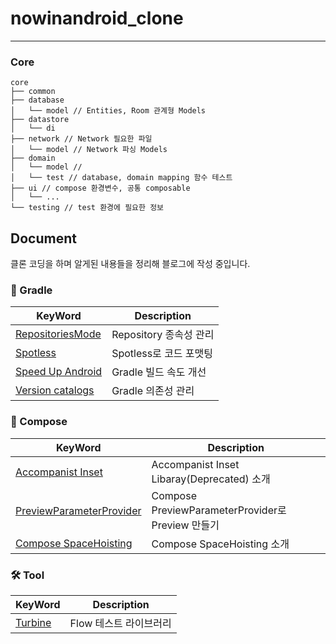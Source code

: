 # nowinandroid_clone

---

### Core
```
core
├── common
├── database
│   └── model // Entities, Room 관계형 Models
├── datastore
│   └── di
├── network // Network 필요한 파일
│   └── model // Network 파싱 Models
├── domain
│   └── model // 
│   └── test // database, domain mapping 함수 테스트
├── ui // compose 환경변수, 공통 composable
│   └── ...
└── testing // test 환경에 필요한 정보
```

## Document
클론 코딩을 하며 알게된 내용들을 정리해 블로그에 작성 중입니다.

### 🐘 Gradle
|KeyWord|Description|
|---|---|
|[RepositoriesMode](https://jaeryo2357.tistory.com/110)|Repository 종속성 관리|
|[Spotless](https://jaeryo2357.tistory.com/113)|Spotless로 코드 포맷팅|
|[Speed Up Android](https://jaeryo2357.tistory.com/116)|Gradle 빌드 속도 개선|
|[Version catalogs](https://jaeryo2357.tistory.com/128)|Gradle 의존성 관리|


### 🥝 Compose
|KeyWord|Description|
|---|---|
|[Accompanist Inset](https://jaeryo2357.tistory.com/111)|Accompanist Inset Libaray(Deprecated) 소개|
|[PreviewParameterProvider](https://jaeryo2357.tistory.com/112)| Compose PreviewParameterProvider로 Preview 만들기|
|[Compose SpaceHoisting](https://jaeryo2357.tistory.com/124) | Compose SpaceHoisting 소개|

### 🛠️ Tool
|KeyWord|Description|
|---|---|
|[Turbine](https://jaeryo2357.tistory.com/115)|Flow 테스트 라이브러리|
